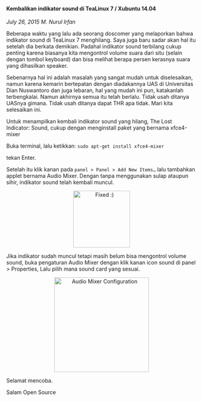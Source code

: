 #### Kembalikan indikator sound di TeaLinux 7 / Xubuntu 14.04
_July 26, 2015 M. Nurul Irfan_

Beberapa waktu yang lalu ada seorang doscomer yang melaporkan bahwa indikator sound di TeaLinux 7 menghilang. Saya juga baru sadar akan hal itu setelah dia berkata demikian. Padahal indikator sound terbilang cukup penting karena biasanya kita mengontrol volume suara dari situ (selain dengan tombol keyboard) dan bisa melihat berapa persen kerasnya suara yang dihasilkan speaker.

Sebenarnya hal ini adalah masalah yang sangat mudah untuk diselesaikan, namun karena kemarin bertepatan dengan diadakannya UAS di Universitas Dian Nuswantoro dan juga lebaran, hal yang mudah ini pun, katakanlah terbengkalai. Namun akhirnya semua itu telah berlalu. Tidak usah ditanya UASnya gimana. Tidak usah ditanya dapat THR apa tidak. Mari kita selesaikan ini.

Untuk menampilkan kembali indikator sound yang hilang, The Lost Indicator: Sound, cukup dengan menginstall paket yang bernama xfce4-mixer

Buka terminal, lalu ketikkan: `sudo apt-get install xfce4-mixer`

tekan Enter.

Setelah itu klik kanan pada `panel > Panel > Add New Items…` lalu tambahkan applet bernama Audio Mixer. Dengan tanpa menggunakan sulap ataupun sihir, indikator sound telah kembali muncul.

<p align="center">
	<img src="./posts/2015-07-26-kembalikan-indikator-sound-di-tealinux-7-xubuntu-14-04/fixed.png" height="150px" alt="Fixed :)">
</p> 

Jika indikator sudah muncul tetapi masih belum bisa mengontrol volume sound, buka pengaturan Audio Mixer dengan klik kanan icon sound di panel > Properties, Lalu pilih mana sound card yang sesuai.

<p align="center">
	<img src="./posts/2015-07-26-kembalikan-indikator-sound-di-tealinux-7-xubuntu-14-04/pref.png" height="250px" alt="Audio Mixer Configuration">
</p> 

Selamat mencoba.

Salam Open Source